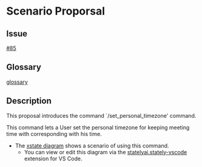 # Scenario Proporsal

## Issue

   [#85](https://github.com/team-work-tools/team-work-telegram-bot/issues/85)

## Glossary

  [glossary](glossary.md)
  
## Description

This proposal introduces the command `/set_personal_timezone' command.

This command lets a User set the personal timezone for keeping meeting time with corresponding with his time.

- The [xstate diagram](xstate.ts) shows a scenario of using this command.
  - You can view or edit this diagram via the [statelyai.stately-vscode
](https://marketplace.visualstudio.com/items?itemName=statelyai.stately-vscode) extension for VS Code.
